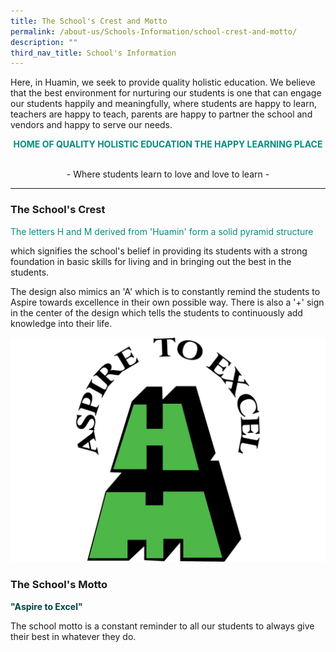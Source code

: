 ```yaml
---
title: The School's Crest and Motto
permalink: /about-us/Schools-Information/school-crest-and-motto/
description: ""
third_nav_title: School's Information
---
```

Here, in Huamin, we seek to provide quality holistic education. We believe that the best environment for nurturing our students is one that can engage our students happily and meaningfully, where students are happy to learn, teachers are happy to teach, parents are happy to partner the school and vendors and happy to serve our needs.
	
<center><b><p style="color:#038C7F;" style="font-family:Lucida Grande;"> HOME OF QUALITY HOLISTIC EDUCATION THE HAPPY LEARNING PLACE </p></b>
<br>- Where students learn to love and love to learn -</center>
<hr>

### The School's Crest
<p style="color:#038C7F;">The letters H and M derived from 'Huamin' form a solid pyramid structure</p> which signifies the school's belief in providing its students with a strong foundation in basic skills for living and in bringing out the best in the students.

The design also mimics an 'A' which is to constantly remind the students to Aspire towards excellence in their own possible way. There is also a '+' sign in the center of the design which tells the students to continuously add knowledge into their life.

![](/images/School%20Logo%20Version%202022%20Aug.jpg)

### The School's Motto

<p style="color:#00433D;"><b>"Aspire to Excel"</b></p>
The school motto is a constant reminder to all our students to always give their best in whatever they do.